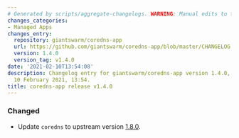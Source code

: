 ```yaml
---
# Generated by scripts/aggregate-changelogs. WARNING: Manual edits to this files will be overwritten.
changes_categories:
- Managed Apps
changes_entry:
  repository: giantswarm/coredns-app
  url: https://github.com/giantswarm/coredns-app/blob/master/CHANGELOG.md#140---2021-02-10
  version: 1.4.0
  version_tag: v1.4.0
date: '2021-02-10T13:54:08'
description: Changelog entry for giantswarm/coredns-app version 1.4.0, published on
  10 February 2021, 13:54.
title: coredns-app release v1.4.0
---
```


### Changed
- Update `coredns` to upstream version [1.8.0](https://coredns.io/2020/10/22/coredns-1.8.0-release/).
